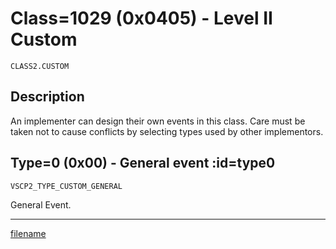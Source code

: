 # Class=1029 (0x0405) - Level II Custom

    CLASS2.CUSTOM

## Description

An implementer can design their own events in this class. Care must be taken not to cause conflicts by selecting types used by other implementors. 

## Type=0 (0x00) - General event :id=type0
    VSCP2_TYPE_CUSTOM_GENERAL
General Event.

----

[filename](./bottom_copyright.md ':include')